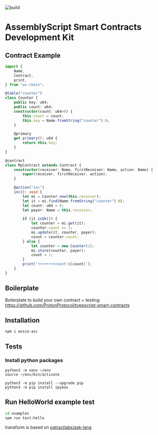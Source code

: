 ![build](https://github.com/uuosio/ascdk/actions/workflows/pr-any.yml/badge.svg?event=push)

# AssemblyScript Smart Contracts Development Kit

## Contract Example
```typescript
import {
    Name,
    Contract,
    print,
} from "as-chain";

@table("counter")
class Counter {
    public key: u64;
    public count: u64;
    constructor(count: u64=0) {
        this.count = count;
        this.key = Name.fromString("counter").N;
    }

    @primary
    get primary(): u64 {
        return this.key;
    }
}

@contract
class MyContract extends Contract {
    constructor(receiver: Name, firstReceiver: Name, action: Name) {
        super(receiver, firstReceiver, action);
    }

    @action("inc")
    inc(): void {
        let mi = Counter.new(this.receiver);
        let it = mi.find(Name.fromString("counter").N);
        let count: u64 = 0;
        let payer: Name = this.receiver;

        if (it.isOk()) {
            let counter = mi.get(it);
            counter.count += 1;
            mi.update(it, counter, payer);
            count = counter.count;
        } else {
            let counter = new Counter(1);
            mi.store(counter, payer);
            count = 1;
        }
        print(`++++++++count:${count}`);
    }
}
```

## Boilerplate
Boilerplate to build your own contract + testing: https://github.com/ProtonProtocol/typescript-smart-contracts


## Installation
```
npm i eosio-asc
```

## Tests

### Install python packages
```
python3 -m venv ~/env                                                                               
source ~/env/bin/activate
```

```
python3 -m pip install --upgrade pip
python3 -m pip install ipyeos
```

## Run HelloWorld example test
```bash
cd examples
npm run test:hello
```


transform is based on [patractlabs/ask-lang](https://github.com/patractlabs/ask)

